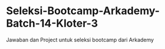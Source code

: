 # Seleksi-Bootcamp-Arkademy-Batch-14-Kloter-3
Jawaban dan Project untuk seleksi bootcamp dari Arkademy
